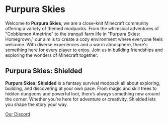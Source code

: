 # Purpura Skies
Welcome to **Purpura Skies**, we are a close-knit Minecraft community offering a variety of themed modpacks. From the whimsical adventures of "Cobblemon Ametrine" to the tranquil farm life in "Purpura Skies: Homegrown," our aim is to create a cozy environment where everyone feels welcome. With diverse experiences and a warm atmosphere, there's something here for every player to enjoy. Join us in building friendships and exploring the wonders of Minecraft together.

## Purpura Skies: Shielded
**Purpura Skies: Shielded** is a fantasy survival modpack all about exploring, building, and discovering at your own pace. From magic and skill trees to hidden dungeons and powerful loot, there’s always something new around the corner. Whether you’re here for adventure or creativity, Shielded lets you shape the story your way.

[Our Discord](https://discord.com/invite/bv6EDJEB4R)
